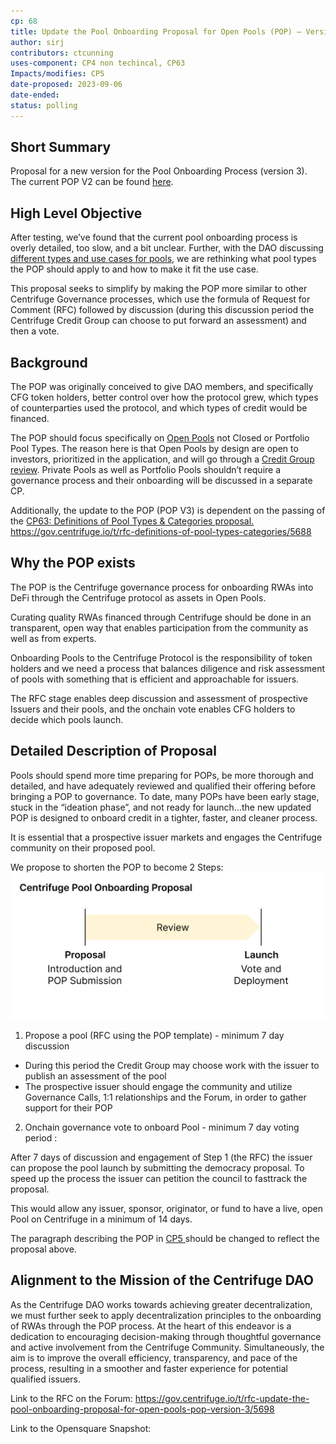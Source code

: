 ```yaml
---
cp: 68
title: Update the Pool Onboarding Proposal for Open Pools (POP) – Version 3
author: sirj
contributors: ctcunning
uses-component: CP4 non techincal, CP63
Impacts/modifies: CP5
date-proposed: 2023-09-06
date-ended: 
status: polling
---
```


## Short Summary

Proposal for a new version for the Pool Onboarding Process (version 3). The current POP V2 can be found [here](https://github.com/centrifuge/cps/blob/main/cps/CP5/CP5.md).

## High Level Objective

After testing, we’ve found that the current pool onboarding process is overly detailed, too slow, and a bit unclear. Further, with the DAO discussing [different types and use cases for pools,](https://gov.centrifuge.io/t/introducing-pool-types-and-modifying-the-pop-and-protocol-fees-to-better-align/5666/3) we are rethinking what pool types the POP should apply to and how to make it fit the use case.

This proposal seeks to simplify by making the POP more similar to other Centrifuge Governance processes, which use the formula of Request for Comment (RFC) followed by discussion (during this discussion period the Centrifuge Credit Group can choose to put forward an assessment) and then a vote.


## Background

The POP was originally conceived to give DAO members, and specifically CFG token holders, better control over how the protocol grew, which types of counterparties used the protocol, and which types of credit would be financed.

The POP should focus specifically on [Open Pools](https://github.com/centrifuge/cps/blob/802437c800fe08625ee5fbc287f8828523f89fc6/cps/CP63.md) not Closed or Portfolio Pool Types. The reason here is that Open Pools by design are open to investors, prioritized in the application, and will go through a [Credit Group review](https://gov.centrifuge.io/t/introducing-the-centrifuge-credit-group/4994). Private Pools as well as Portfolio Pools shouldn’t require a governance process and their onboarding will be discussed in a separate CP.

Additionally, the update to the POP (POP V3) is dependent on the passing of the [CP63: Definitions of Pool Types & Categories proposal.](https://github.com/centrifuge/cps/blob/802437c800fe08625ee5fbc287f8828523f89fc6/cps/CP63.md) 
https://gov.centrifuge.io/t/rfc-definitions-of-pool-types-categories/5688

## Why the POP exists

The POP is the Centrifuge governance process for onboarding RWAs into DeFi through the Centrifuge protocol as assets in Open Pools.

Curating quality RWAs financed through Centrifuge should be done in an transparent, open way that enables participation from the community as well as from experts.

Onboarding Pools to the Centrifuge Protocol is the responsibility of token holders and we need a process that balances diligence and risk assessment of pools with something that is efficient and approachable for issuers.

The RFC stage enables deep discussion and assessment of prospective Issuers and their pools, and the onchain vote enables CFG holders to decide which pools launch.

## Detailed Description of Proposal

Pools should spend more time preparing for POPs, be more thorough and detailed, and have adequately reviewed and qualified their offering before bringing a POP to governance. To date, many POPs have been early stage, stuck in the “ideation phase”, and not ready for launch...the new updated POP is designed to onboard credit in a tighter, faster, and cleaner process.

It is essential that a prospective issuer markets and engages the Centrifuge community on their proposed pool.

We propose to shorten the POP to become 2 Steps:
![](../CP68/popv3.png)

1. Propose a pool (RFC using the POP template) - minimum 7 day discussion

* During this period the Credit Group may choose work with the issuer to publish an assessment of the pool
* The prospective issuer should engage the community and utilize Governance Calls, 1:1 relationships and the Forum, in order to gather support for their POP

2. Onchain governance vote to onboard Pool - minimum 7 day voting period :

After 7 days of discussion and engagement of Step 1 (the RFC) the issuer can propose the pool launch by submitting the democracy proposal. To speed up the process the issuer can petition the council to fasttrack the proposal.

This would allow any issuer, sponsor, originator, or fund to have a live, open Pool on Centrifuge in a minimum of 14 days.

The paragraph describing the POP in [CP5 ](https://github.com/centrifuge/cps/blob/main/cps/CP5/CP5.md)should be changed to reflect the proposal above.

## Alignment to the Mission of the Centrifuge DAO

As the Centrifuge DAO works towards achieving greater decentralization, we must further seek to apply decentralization principles to the onboarding of RWAs through the POP process. At the heart of this endeavor is a dedication to encouraging decision-making through thoughtful governance and active involvement from the Centrifuge Community. Simultaneously, the aim is to improve the overall efficiency, transparency, and pace of the process, resulting in a smoother and faster experience for potential qualified issuers.

Link to the RFC on the Forum: https://gov.centrifuge.io/t/rfc-update-the-pool-onboarding-proposal-for-open-pools-pop-version-3/5698

Link to the Opensquare Snapshot: 
